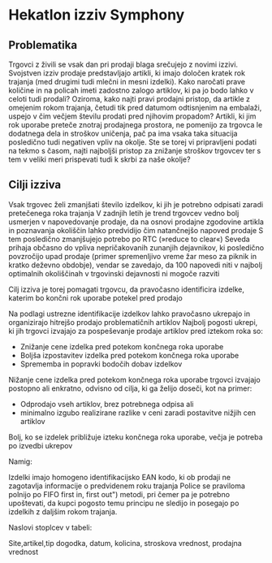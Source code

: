 # Hekatlon izziv Symphony

## Problematika

Trgovci z živili se vsak dan pri prodaji blaga srečujejo z novimi izzivi. Svojstven izziv prodaje predstavljajo artikli, ki imajo določen kratek rok trajanja (med drugimi tudi mlečni in mesni izdelki). Kako naročati prave količine in na policah imeti zadostno zalogo artiklov, ki pa jo bodo lahko v celoti tudi prodali? Oziroma, kako najti pravi prodajni pristop, da artikle z omejenim rokom trajanja, četudi tik pred datumom odtisnjenim na embalaži, uspejo v čim večjem številu prodati pred njihovim propadom? Artikli, ki jim rok uporabe preteče znotraj prodajnega prostora, ne pomenijo za trgovca le dodatnega dela in stroškov uničenja, pač pa ima vsaka taka situacija posledično tudi negativen vpliv na okolje. Ste se torej vi pripravljeni podati na tekmo s časom, najti najboljši pristop za znižanje stroškov trgovcev ter s tem v veliki meri prispevati tudi k skrbi za naše okolje?

## Cilji izziva

Vsak trgovec želi zmanjšati število izdelkov, ki jih je potrebno odpisati zaradi pretečenega roka trajanja V zadnjih letih je trend trgovcev vedno bolj usmerjen v napovedovanje prodaje, da na osnovi prodajne zgodovine artikla in poznavanja okoliščin lahko predvidijo čim natančnejšo napoved prodaje S tem posledično zmanjšujejo potrebo po RTC (»reduce to clear«) Seveda prihaja občasno do vpliva nepričakovanih zunanjih dejavnikov, ki posledično povzročijo upad prodaje (primer spremenljivo vreme žar meso za piknik in kratko deževno obdobje), vendar se zavedajo, da 100 napovedi niti v najbolj optimalnih okoliščinah v trgovinski dejavnosti ni mogoče razviti

Cilj izziva je torej pomagati trgovcu, da pravočasno identificira izdelke, katerim bo končni rok uporabe potekel pred prodajo

Na podlagi ustrezne identifikacije izdelkov lahko pravočasno ukrepajo in organizirajo hitrejšo prodajo problematičnih artiklov Najbolj pogosti ukrepi, ki jih trgovci izvajajo za pospeševanje prodaje artiklov pred iztekom roka so:

- Znižanje cene izdelka pred potekom končnega roka uporabe
- Boljša izpostavitev izdelka pred potekom končnega roka uporabe
- Sprememba in popravki bodočih dobav izdelkov

Nižanje cene izdelka pred potekom končnega roka uporabe trgovci izvajajo postopno ali enkratno, odvisno od cilja, ki ga želijo doseči, kot na primer:

- Odprodajo vseh artiklov, brez potrebnega odpisa ali
- minimalno izgubo realizirane razlike v ceni zaradi postavitve nižjih cen artiklov

Bolj, ko se izdelek približuje izteku končnega roka uporabe, večja je potreba po izvedbi ukrepov

Namig:

Izdelki imajo homogeno identifikacijsko EAN kodo, ki ob prodaji ne zagotavlja informacije o predvidenem roku trajanja Police se praviloma polnijo po FIFO first in, first out") metodi, pri čemer pa je potrebno upoštevati, da kupci pogosto temu principu ne sledijo in posegajo po izdelkih z daljšim rokom trajanja.

Naslovi stoplcev v tabeli:

Site,artikel,tip dogodka, datum, kolicina, stroskova vrednost, prodajna vrednost
